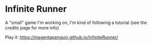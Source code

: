 # Infinite Runner
A "small" game I'm working on, I'm kind of following a tutorial (see the credits page for more info)

Play it: https://magentapenguin.github.io/InfiniteRunner/
